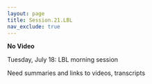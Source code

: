 ```yaml
---
layout: page
title: Session.21.LBL
nav_exclude: true
---
```

**No Video**

Tuesday, July 18: LBL morning session

Need summaries and links to videos, transcripts
